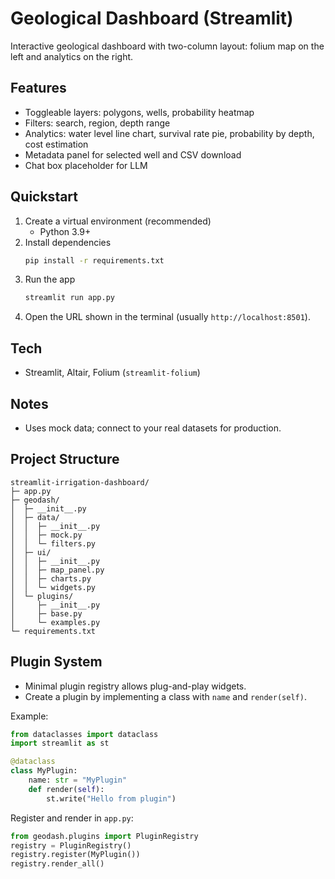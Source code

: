 # Geological Dashboard (Streamlit)
Interactive geological dashboard with two-column layout: folium map on the left and analytics on the right.

## Features
- Toggleable layers: polygons, wells, probability heatmap
- Filters: search, region, depth range
- Analytics: water level line chart, survival rate pie, probability by depth, cost estimation
- Metadata panel for selected well and CSV download
- Chat box placeholder for LLM

## Quickstart
1. Create a virtual environment (recommended)
   - Python 3.9+
2. Install dependencies
   ```bash
   pip install -r requirements.txt
   ```
3. Run the app
   ```bash
   streamlit run app.py
   ```
4. Open the URL shown in the terminal (usually `http://localhost:8501`).

## Tech
- Streamlit, Altair, Folium (`streamlit-folium`)

## Notes
- Uses mock data; connect to your real datasets for production.

## Project Structure
```
streamlit-irrigation-dashboard/
├─ app.py
├─ geodash/
│  ├─ __init__.py
│  ├─ data/
│  │  ├─ __init__.py
│  │  ├─ mock.py
│  │  └─ filters.py
│  ├─ ui/
│  │  ├─ __init__.py
│  │  ├─ map_panel.py
│  │  ├─ charts.py
│  │  └─ widgets.py
│  └─ plugins/
│     ├─ __init__.py
│     ├─ base.py
│     └─ examples.py
└─ requirements.txt
```

## Plugin System
- Minimal plugin registry allows plug-and-play widgets.
- Create a plugin by implementing a class with `name` and `render(self)`.

Example:
```python
from dataclasses import dataclass
import streamlit as st

@dataclass
class MyPlugin:
    name: str = "MyPlugin"
    def render(self):
        st.write("Hello from plugin")
```

Register and render in `app.py`:
```python
from geodash.plugins import PluginRegistry
registry = PluginRegistry()
registry.register(MyPlugin())
registry.render_all()
```
